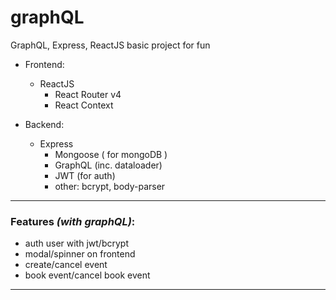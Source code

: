 # graphQL
GraphQL, Express, ReactJS basic project for fun


* Frontend: 
  * ReactJS
      * React Router v4
      * React Context
      
* Backend: 
  * Express 
      * Mongoose ( for mongoDB )
      * GraphQL (inc. dataloader)
      * JWT (for auth)
      * other: bcrypt, body-parser
 
 ----------------------------------
      
### Features *(with graphQL)*:
- auth user with jwt/bcrypt
- modal/spinner on frontend
- create/cancel event
- book event/cancel book event

---------------------------------
